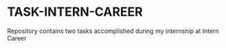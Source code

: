 # TASK-INTERN-CAREER
Repository contains two tasks accomplished during my internship at Intern Career
